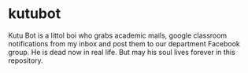 # kutubot
Kutu Bot is a littol boi who grabs academic mails, google classroom notifications from my inbox and post them to our department Facebook group. He is dead now in real life. But may his soul lives forever in this repository.
